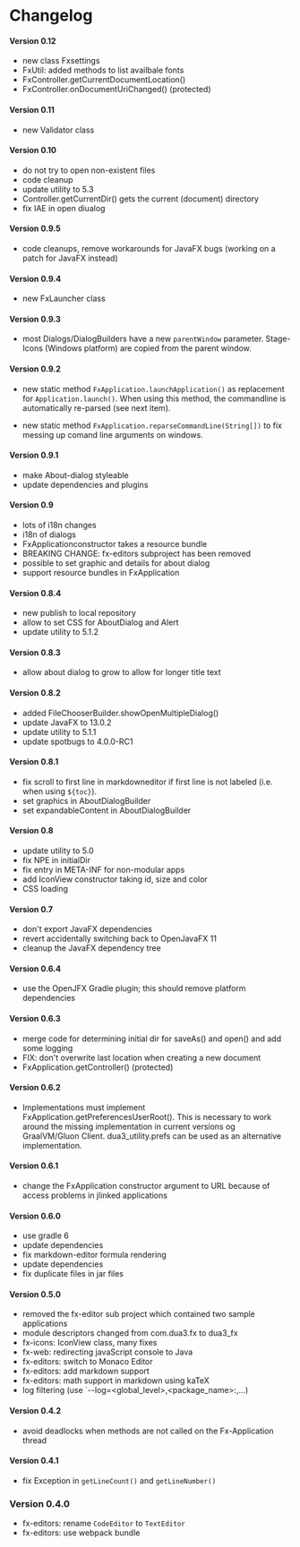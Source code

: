 Changelog
=========

#### Version 0.12

 - new class Fxsettings
 - FxUtil: added methods to list availbale fonts
 - FxController.getCurrentDocumentLocation()
 - FxController.onDocumentUriChanged() (protected)
 
#### Version 0.11

 - new Validator class

#### Version 0.10

 - do not try to open non-existent files
 - code cleanup
 - update utility to 5.3
 - Controller.getCurrentDir() gets the current (document) directory
 - fix IAE in open diualog
 
#### Version 0.9.5

 - code cleanups, remove workarounds for JavaFX bugs (working on a patch for JavaFX instead)
 
#### Version 0.9.4

 - new FxLauncher class
 
#### Version 0.9.3

 - most Dialogs/DialogBuilders have a new  `parentWindow` parameter. Stage-Icons (Windows platform) are copied from the parent window.
 
#### Version 0.9.2

 - new static method `FxApplication.launchApplication()` as replacement for `Application.launch()`. When using this method, the commandline is automatically re-parsed (see next item).
 
 - new static method `FxApplication.reparseCommandLine(String[])` to fix messing up comand line arguments on windows.
 
#### Version 0.9.1

 - make About-dialog styleable
 - update dependencies and plugins

#### Version 0.9

 - lots of i18n changes
 - i18n of dialogs
 - FxApplicationconstructor takes a resource bundle
 - BREAKING CHANGE: fx-editors subproject has been removed 
 - possible to set graphic and details for about dialog
 - support resource bundles in FxApplication
 
#### Version 0.8.4

 - new publish to local repository
 - allow to set CSS for AboutDialog and Alert
 - update utility to 5.1.2

#### Version 0.8.3

 - allow about dialog to grow to allow for longer title text

#### Version 0.8.2

 - added FileChooserBuilder.showOpenMultipleDialog()
 - update JavaFX to 13.0.2
 - update utility to 5.1.1
 - update spotbugs to 4.0.0-RC1
 
#### Version 0.8.1

 - fix scroll to first line in markdowneditor if first line is not labeled (i.e. when using `${toc}`).
 - set graphics in AboutDialogBuilder
 - set expandableContent in AboutDialogBuilder
 
#### Version 0.8

 - update utility to 5.0
 - fix NPE in initialDir
 - fix entry in META-INF for non-modular apps
 - add IconView constructor taking id, size and color
 - CSS loading
 
#### Version 0.7

 - don't export JavaFX dependencies
 - revert accidentally switching back to OpenJavaFX 11
 - cleanup the JavaFX dependency tree
 
#### Version 0.6.4

 - use the OpenJFX Gradle plugin; this should remove platform dependencies
 
#### Version 0.6.3

 - merge code for determining initial dir for saveAs() and open() and add some logging
 - FIX: don't overwrite last location when creating a new document
 - FxApplication.getController() (protected)
 
#### Version 0.6.2

- Implementations must implement FxApplication.getPreferencesUserRoot(). This is necessary to work around the missing implementation in current versions og GraalVM/Gluon Client. dua3_utility.prefs can be used as an alternative implementation.

#### Version 0.6.1

- change the FxApplication constructor argument to URL because of access problems in jlinked applications

#### Version 0.6.0

- use gradle 6
- update dependencies
- fix markdown-editor formula rendering
- update dependencies
- fix duplicate files in jar files

#### Version 0.5.0

- removed the fx-editor sub project which contained two sample applications
- module descriptors changed from com.dua3.fx to dua3_fx
- fx-icons: IconView class, many fixes
- fx-web: redirecting javaScript console to Java
- fx-editors: switch to Monaco Editor
- fx-editors: add markdown support
- fx-editors: math support in markdown using kaTeX
- log filtering (use `--log=<global_level>,<package_name>:,...)
 
#### Version 0.4.2

- avoid deadlocks when methods are not called on the Fx-Application thread

#### Version 0.4.1

- fix Exception in `getLineCount()` and `getLineNumber()`

### Version 0.4.0

- fx-editors: rename `CodeEditor` to `TextEditor`
- fx-editors: use webpack bundle

